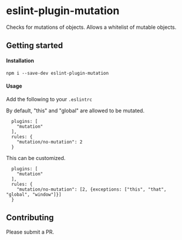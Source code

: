 # eslint-plugin-mutation
Checks for mutations of objects. Allows a whitelist of mutable objects.

## Getting started

#### Installation
`npm i --save-dev eslint-plugin-mutation`

#### Usage
Add the following to your `.eslintrc`

By default, "this" and "global" are allowed to be mutated.
```
  plugins: [
    "mutation"
  ],
  rules: {
    "mutation/no-mutation": 2
  }
```

This can be customized.
```
  plugins: [
    "mutation"
  ],
  rules: {
    "mutation/no-mutation": [2, {exceptions: ["this", "that", "global", "window"]}]
  }
```

## Contributing
Please submit a PR.
